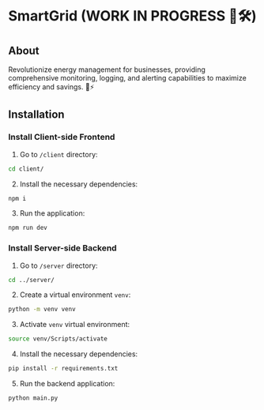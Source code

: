 # SmartGrid (WORK IN PROGRESS 👷🛠️)

## **About**
Revolutionize energy management for businesses, providing comprehensive monitoring, logging, and alerting capabilities to maximize efficiency and savings. 💸⚡

## **Installation**

### **Install Client-side Frontend**
1. Go to `/client` directory:
```bash
cd client/
```
2. Install the necessary dependencies:
```bash
npm i
```
3. Run the application:
```bash
npm run dev
```

### **Install Server-side Backend**
1. Go to  `/server` directory:
```bash
cd ../server/
```
2. Create a virtual environment `venv`:
```bash
python -m venv venv
```
3. Activate `venv` virtual environment:
```bash
source venv/Scripts/activate
```
4. Install the necessary dependencies:
```bash
pip install -r requirements.txt
```
5. Run the backend application:
```bash
python main.py
```